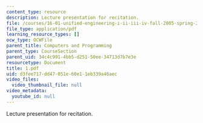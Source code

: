 ```yaml
---
content_type: resource
description: Lecture presentation for recitation.
file: /courses/16-01-unified-engineering-i-ii-iii-iv-fall-2005-spring-2006/d3fee717dd47051e60e11eb339a46aec_1.pdf
file_type: application/pdf
learning_resource_types: []
ocw_type: OCWFile
parent_title: Computers and Programming
parent_type: CourseSection
parent_uid: 34c4c991-4bb5-d251-50ee-34713d7b7e3e
resourcetype: Document
title: 1.pdf
uid: d3fee717-dd47-051e-60e1-1eb339a46aec
video_files:
  video_thumbnail_file: null
video_metadata:
  youtube_id: null
---
```

Lecture presentation for recitation.